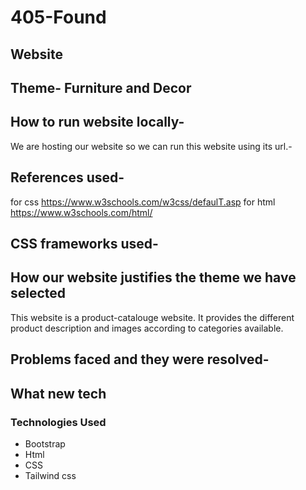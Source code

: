 # 405-Found
## Website
## Theme- Furniture and Decor 

## How to run website locally-
We are hosting our website so we can run this website using its url.- 

## References used-
for css https://www.w3schools.com/w3css/defaulT.asp 
for html https://www.w3schools.com/html/


## CSS frameworks used-



## How our website justifies the theme we have selected
This website is a product-catalouge website. It provides the different product description and images according to categories available. 

## Problems faced and they were resolved-



## What new tech






### Technologies Used
- Bootstrap
- Html
- CSS
- Tailwind css

